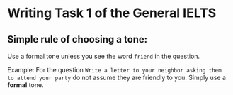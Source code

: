 # Writing Task 1 of the General IELTS

## Simple rule of choosing a tone:

Use a formal tone unless you see the word `friend` in the question.

Example: For the question `Write a letter to your neighbor asking them to attend your party` do not assume they are friendly to you. Simply use a **formal** tone.
